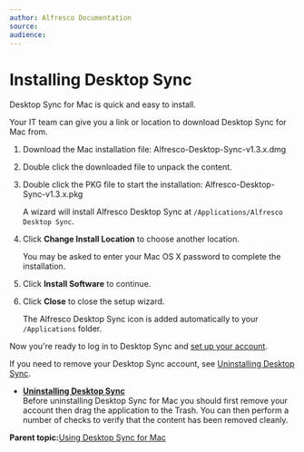 ```yaml
---
author: Alfresco Documentation
source: 
audience: 
---
```


# Installing Desktop Sync

Desktop Sync for Mac is quick and easy to install.

Your IT team can give you a link or location to download Desktop Sync for Mac from.

1.  Download the Mac installation file: Alfresco-Desktop-Sync-v1.3.x.dmg

2.  Double click the downloaded file to unpack the content.

3.  Double click the PKG file to start the installation: Alfresco-Desktop-Sync-v1.3.x.pkg

    A wizard will install Alfresco Desktop Sync at `/Applications/Alfresco Desktop Sync`.

4.  Click **Change Install Location** to choose another location.

    You may be asked to enter your Mac OS X password to complete the installation.

5.  Click **Install Software** to continue.

6.  Click **Close** to close the setup wizard.

    The Alfresco Desktop Sync icon is added automatically to your `/Applications` folder.


Now you're ready to log in to Desktop Sync and [set up your account](ds-setup-mac.md).

If you need to remove your Desktop Sync account, see [Uninstalling Desktop Sync](ds-uninstall-mac.md).

-   **[Uninstalling Desktop Sync](../tasks/ds-uninstall-mac.md)**  
Before uninstalling Desktop Sync for Mac you should first remove your account then drag the application to the Trash. You can then perform a number of checks to verify that the content has been removed cleanly.

**Parent topic:**[Using Desktop Sync for Mac](../concepts/desktopsync-using-mac.md)

